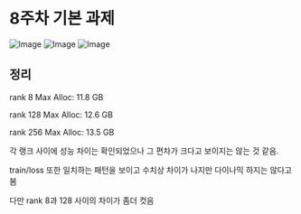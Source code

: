 # 8주차 기본 과제

![Image](https://github.com/user-attachments/assets/d6fbc3ef-2117-4cab-8405-a24d2277231f)
![Image](https://github.com/user-attachments/assets/de8e841a-05bb-4661-bf14-323873f32b9c)
![Image](https://github.com/user-attachments/assets/d455ee37-af83-4848-aa24-0719f1df3035)

## 정리
rank 8 Max Alloc: 11.8 GB

rank 128 Max Alloc: 12.6 GB

rank 256 Max Alloc: 13.5 GB


각 랭크 사이에 성능 차이는 확인되었으나 그 편차가 크다고 보이지는 않는 것 같음.

train/loss 또한 일치하는 패턴을 보이고 수치상 차이가 나지만 다이나믹 하지는 않다고 봄

다만 rank 8과 128 사이의 차이가 좀더 컷음
